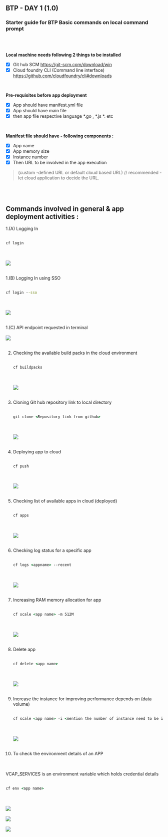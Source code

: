 ## BTP - DAY 1 (1.0)

### Starter guide for BTP Basic commands on local command prompt

</br>
</br>

**Local machine needs following 2 things to be installed**

- [x] Git hub SCM https://git-scm.com/download/win
- [x] Cloud foundry CLI (Command line interface) https://github.com/cloudfoundry/cli#downloads

</br>

**Pre-requisites before app deployment**

- [x] App should have manifest.yml file 
- [x] App should have main file 
- [x] then app file respective language *.go , *.js *. etc 

</br>

**Manifest file should have - following components :**

- [x] App name 
- [x] App memory size 
- [x] Instance number 
- [x] Then URL to be involved in the app execution
> (custom -defined URL  or default cloud based URL) // recommended -let cloud application to decide the URL.

</br>
</br>

## Commands involved in general & app deployment activities : 


1.(A) Logging In
   </br>
   </br>
   
   ```bat
   cf login
   ```
   </br>
   </br>
    <img src="./files/1-cf_login.png" >
   </br>
   </br>

1.(B) Logging In using SSO
   </br>
   </br>
   
   ```bat
   cf login --sso
   ```
   </br>
   </br>
    <img src="./files/1-cf_login-sso.png" >
   </br>
   </br>

1.(C) API endpoint requested in terminal
   </br>
   </br>
    <img src="./files/1-api_endpoint.png" >
   </br>
   </br>
   
2. Checking the available build packs in the cloud environment
   </br>
   </br>
   
   ```bat
   cf buildpacks
   ```
   </br>
   </br>
    <img src="./files/2-cf_buildpacks.png" >
   </br>
   </br>
   
3. Cloning Git hub repository link to local directory
   </br>
   </br>
   
   ```bat
   git clone <Repository link from github>
   ```
   </br>
   </br>
    <img src="./files/3-gi_clone.png" >
   </br>
   </br>
   
4. Deploying app to cloud
   </br>
   </br>
   
   ```bat
   cf push
   ```
   </br>
   </br>
    <img src="./files/4-cf_push.png" >
   </br>
   </br>  
   
5. Checking list of available apps in cloud (deployed)
   </br>
   </br>
   
   ```bat
   cf apps 
   ```
   </br>
   </br>
    <img src="./files/5-cf_apps.png" >
   </br>
   </br>
   
6. Checking log status for a specific app
   </br>
   </br>
   
   ```bat
   cf logs <appname> --recent
   ```
   </br>
   </br>
    <img src="./files/6-cf_logs.png" >
   </br>
   </br>
   
7. Increasing RAM memory allocation for app
   </br>
   </br>
   
   ```bat
   cf scale <app name> -m 512M
   ```
   </br>
   </br>
    <img src="./files/7-cf_scale.png" >
   </br>
   </br>
   
8. Delete app
   </br>
   </br>
   
   ```bat
   cf delete <app name>
   ```
   </br>
   </br>
    <img src="./files/8-cf_delete.png" >
   </br>
   </br>

9. Increase the instance for improving performance depends on (data volume)
   </br>
   </br>
   
   ```bat
   cf scale <app name> -i <mention the number of instance need to be increased>
   ```
   </br>
   </br>
    <img src="./files/9-cf_scale_i.png" >
   </br>
   </br>

10. To check the environment details of an APP 
   </br>
   </br>
   VCAP_SERVICES is an environment variable which holds credential details 
   </br>
   </br>
   
   ```bat
   cf env <app name> 
   ```
   </br>
   </br>
    <img src="./files/10-cf_env_1.png" >
   </br>
   </br>
    <img src="./files/10-cf_env_2.png" >
   </br>
   </br>
    <img src="./files/10-cf_env_3.png" >
   </br>
   </br>
